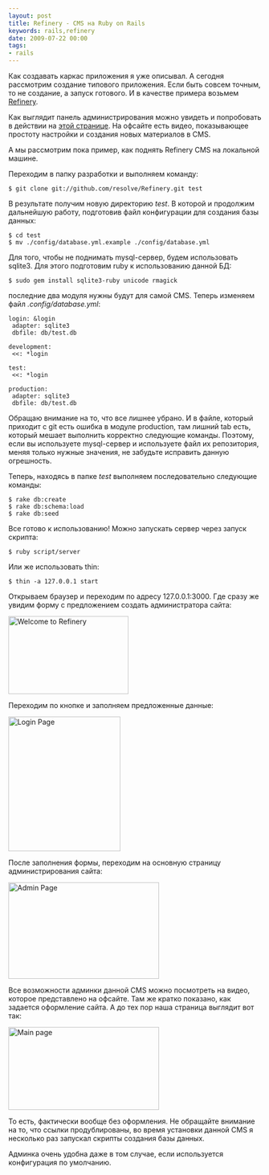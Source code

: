 ```yaml
---
layout: post
title: Refinery - CMS на Ruby on Rails
keywords: rails,refinery
date: 2009-07-22 00:00
tags:
- rails
---
```

Как создавать каркас приложения я уже описывал. А сегодня рассмотрим создание типового
приложения. Если быть совсем точным, то не создание, а запуск готового. И в качестве
примера возьмем <a href="http://www.refinerycms.com/" rel="nofollow">Refinery</a>.

Как выглядит панель администрирования можно увидеть и попробовать в действии на <a href="http://demo.refinerycms.com/admin" rel="nofollow">этой странице</a>. На офсайте есть видео, показывающее простоту настройки и создания новых материалов в CMS.

А мы рассмотрим пока пример, как поднять Refinery CMS на локальной машине.

Переходим в папку разработки и выполняем команду:

    $ git clone git://github.com/resolve/Refinery.git test

В результате получим новую директорию <em>test</em>. В которой и продолжим дальнейшую работу, подготовив файл конфигурации для создания базы данных:

    $ cd test
    $ mv ./config/database.yml.example ./config/database.yml

Для того, чтобы не поднимать mysql-сервер, будем использовать sqlite3. Для этого подготовим ruby к использованию данной БД:

    $ sudo gem install sqlite3-ruby unicode rmagick

последние два модуля нужны будут для самой CMS. Теперь изменяем файл <em>.config/database.yml</em>:

    login: &login
     adapter: sqlite3
     dbfile: db/test.db

    development:
     <<: *login

    test:
     <<: *login

    production:
     adapter: sqlite3
     dbfile: db/test.db

Обращаю внимание на то, что все лишнее убрано. И в файле, который приходит с git есть ошибка в модуле production, там лишний tab есть, который мешает выполнить корректно следующие команды. Поэтому, если вы используете mysql-сервер и используете файл их репозитория, меняя только нужные значения, не забудьте исправить данную огрешность.

Теперь, находясь в папке <em>test</em> выполняем последовательно следующие команды:

    $ rake db:create
    $ rake db:schema:load
    $ rake db:seed

Все готово к использованию! Можно запускать сервер через запуск скрипта:

    $ ruby script/server

Или же использовать thin:

    $ thin -a 127.0.0.1 start

Открываем браузер и переходим по адресу 127.0.0.1:3000. Где сразу же увидим форму с предложением создать администратора сайта:

<a href="https://static.juev.org/2009/07/2009-07-21-141546_1280x1024_scrot.png"><img class="aligncenter size-full wp-image-451" title="Welcome to Refinery" src="https://static.juev.org/2009/07/2009-07-21-141546_1280x1024_scrot.png" alt="Welcome to Refinery" width="239" height="155" /></a>

Переходим по кнопке и заполняем предложенные данные:

<a href="https://static.juev.org/2009/07/2009-07-21-141554_1280x1024_scrot.png"><img class="aligncenter size-full wp-image-452" title="Login Page" src="https://static.juev.org/2009/07/2009-07-21-141554_1280x1024_scrot.png" alt="Login Page" width="223" height="268" /></a>

После заполнения формы, переходим на основную страницу администрирования сайта:

<a href="https://static.juev.org/2009/07/2009-07-21-141606_1280x1024_scrot.png"><img class="aligncenter size-medium wp-image-453" title="Admin Page" src="https://static.juev.org/2009/07/2009-07-21-141606_1280x1024_scrot-300x192.png" alt="Admin Page" width="300" height="192" /></a>

Все возможности админки данной CMS можно посмотреть на видео, которое представлено на офсайте. Там же кратко показано, как задается оформление сайта. А до тех пор наша страница выглядит вот так:

<a href="https://static.juev.org/2009/07/2009-07-21-142159_1280x1024_scrot.png"><img class="aligncenter size-medium wp-image-454" title="Main page" src="https://static.juev.org/2009/07/2009-07-21-142159_1280x1024_scrot-300x165.png" alt="Main page" width="300" height="165" /></a>

То есть, фактически вообще без оформления. Не обращайте внимание на то, что ссылки продублированы, во время установки данной CMS я несколько раз запускал скрипты создания базы данных.

Админка очень удобна даже в том случае, если используется конфигурация по умолчанию.
